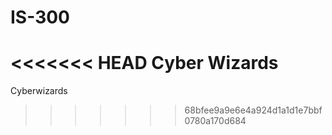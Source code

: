 # IS-300
<<<<<<< HEAD
Cyber Wizards
=======

Cyberwizards
>>>>>>> 68bfee9a9e6e4a924d1a1d1e7bbf0780a170d684
